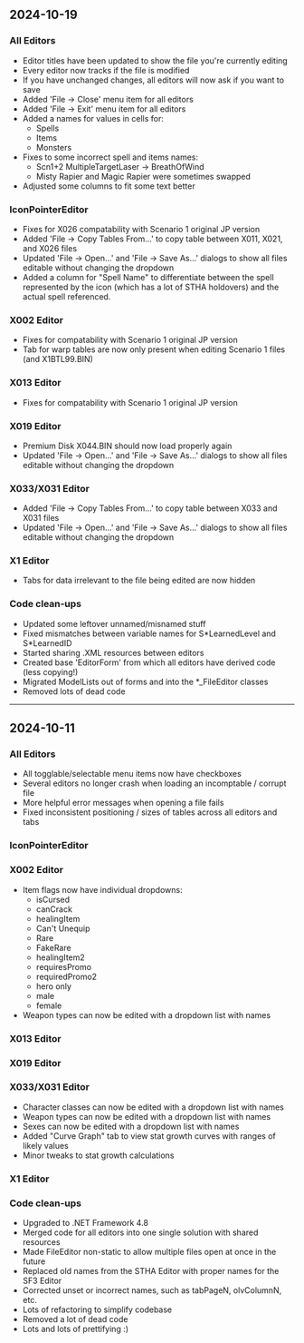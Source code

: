 ## 2024-10-19

### All Editors
- Editor titles have been updated to show the file you're currently editing
- Every editor now tracks if the file is modified
- If you have unchanged changes, all editors will now ask if you want to save
- Added 'File -> Close' menu item for all editors
- Added 'File -> Exit' menu item for all editors
- Added a names for values in cells for:
    - Spells
    - Items
    - Monsters
- Fixes to some incorrect spell and items names:
    - Scn1+2 MultipleTargetLaser -> BreathOfWind
    - Misty Rapier and Magic Rapier were sometimes swapped
- Adjusted some columns to fit some text better

### IconPointerEditor
- Fixes for X026 compatability with Scenario 1 original JP version
- Added 'File -> Copy Tables From...' to copy table between X011, X021, and X026 files
- Updated 'File -> Open...' and 'File -> Save As...' dialogs to show all files editable without changing the dropdown
- Added a column for "Spell Name" to differentiate between the spell represented by the icon (which has a lot of STHA holdovers) and the actual spell referenced.

### X002 Editor
- Fixes for compatability with Scenario 1 original JP version
- Tab for warp tables are now only present when editing Scenario 1 files (and X1BTL99.BIN)

### X013 Editor
- Fixes for compatability with Scenario 1 original JP version

### X019 Editor
- Premium Disk X044.BIN should now load properly again
- Updated 'File -> Open...' and 'File -> Save As...' dialogs to show all files editable without changing the dropdown

### X033/X031 Editor
- Added 'File -> Copy Tables From...' to copy table between X033 and X031 files
- Updated 'File -> Open...' and 'File -> Save As...' dialogs to show all files editable without changing the dropdown

### X1 Editor
- Tabs for data irrelevant to the file being edited are now hidden

### Code clean-ups
- Updated some leftover unnamed/misnamed stuff
- Fixed mismatches between variable names for S\*LearnedLevel and S\*LearnedID
- Started sharing .XML resources between editors
- Created base 'EditorForm' from which all editors have derived code (less copying!)
- Migrated ModelLists out of forms and into the \*\_FileEditor classes
- Removed lots of dead code

---

## 2024-10-11

### All Editors
- All togglable/selectable menu items now have checkboxes
- Several editors no longer crash when loading an incomptable / corrupt file
- More helpful error messages when opening a file fails
- Fixed inconsistent positioning / sizes of tables across all editors and tabs

### IconPointerEditor

### X002 Editor
- Item flags now have individual dropdowns:
    - isCursed
    - canCrack
    - healingItem
    - Can't Unequip
    - Rare
    - FakeRare
    - healingItem2
    - requiresPromo
    - requiredPromo2
    - hero only
    - male
    - female
- Weapon types can now be edited with a dropdown list with names

### X013 Editor

### X019 Editor

### X033/X031 Editor
- Character classes can now be edited with a dropdown list with names
- Weapon types can now be edited with a dropdown list with names
- Sexes can now be edited with a dropdown list with names
- Added "Curve Graph" tab to view stat growth curves with ranges of likely values
- Minor tweaks to stat growth calculations

### X1 Editor

### Code clean-ups
- Upgraded to .NET Framework 4.8
- Merged code for all editors into one single solution with shared resources
- Made FileEditor non-static to allow multiple files open at once in the future
- Replaced old names from the STHA Editor with proper names for the SF3 Editor
- Corrected unset or incorrect names, such as tabPageN, olvColumnN, etc.
- Lots of refactoring to simplify codebase
- Removed a lot of dead code
- Lots and lots of prettifying :)


